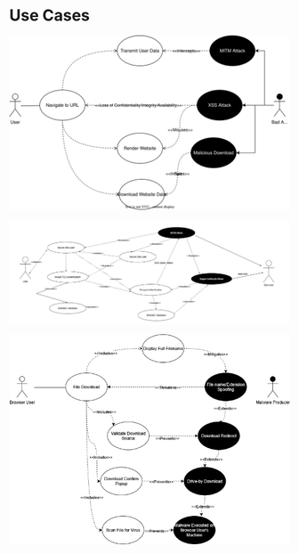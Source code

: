 # Use Cases

![Navigate to URL Use Case](docs/UseCase_Navigate_to_URL.svg)

![Navigate to URL Use Case](docs/secure%20site%20loading.png)

![Navigate to URL Use Case](docs/UseCase_File_Download.png)
